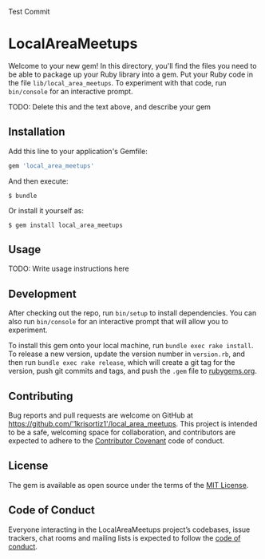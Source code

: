 Test Commit
# LocalAreaMeetups

Welcome to your new gem! In this directory, you'll find the files you need to be able to package up your Ruby library into a gem. Put your Ruby code in the file `lib/local_area_meetups`. To experiment with that code, run `bin/console` for an interactive prompt.

TODO: Delete this and the text above, and describe your gem

## Installation

Add this line to your application's Gemfile:

```ruby
gem 'local_area_meetups'
```

And then execute:

    $ bundle

Or install it yourself as:

    $ gem install local_area_meetups

## Usage

TODO: Write usage instructions here

## Development

After checking out the repo, run `bin/setup` to install dependencies. You can also run `bin/console` for an interactive prompt that will allow you to experiment.

To install this gem onto your local machine, run `bundle exec rake install`. To release a new version, update the version number in `version.rb`, and then run `bundle exec rake release`, which will create a git tag for the version, push git commits and tags, and push the `.gem` file to [rubygems.org](https://rubygems.org).

## Contributing

Bug reports and pull requests are welcome on GitHub at https://github.com/'1krisortiz1'/local_area_meetups. This project is intended to be a safe, welcoming space for collaboration, and contributors are expected to adhere to the [Contributor Covenant](http://contributor-covenant.org) code of conduct.

## License

The gem is available as open source under the terms of the [MIT License](https://opensource.org/licenses/MIT).

## Code of Conduct

Everyone interacting in the LocalAreaMeetups project’s codebases, issue trackers, chat rooms and mailing lists is expected to follow the [code of conduct](https://github.com/'1krisortiz1'/local_area_meetups/blob/master/CODE_OF_CONDUCT.md).
